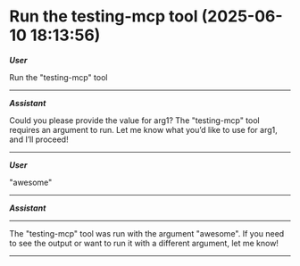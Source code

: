 <!-- Generated by SpecStory -->

# Run the testing-mcp tool (2025-06-10 18:13:56)

_**User**_

Run the "testing-mcp" tool

---

_**Assistant**_

Could you please provide the value for arg1? The "testing-mcp" tool requires an argument to run. Let me know what you’d like to use for arg1, and I’ll proceed!

---

_**User**_

"awesome"

---

_**Assistant**_



---

The "testing-mcp" tool was run with the argument "awesome". If you need to see the output or want to run it with a different argument, let me know!

---

